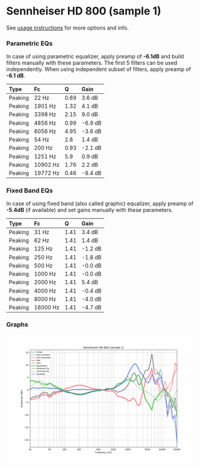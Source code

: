 # Sennheiser HD 800 (sample 1)
See [usage instructions](https://github.com/jaakkopasanen/AutoEq#usage) for more options and info.

### Parametric EQs
In case of using parametric equalizer, apply preamp of **-6.1dB** and build filters manually
with these parameters. The first 5 filters can be used independently.
When using independent subset of filters, apply preamp of **-6.1 dB**.

| Type    | Fc       |    Q | Gain    |
|:--------|:---------|:-----|:--------|
| Peaking | 22 Hz    | 0.69 | 3.6 dB  |
| Peaking | 1901 Hz  | 1.32 | 4.1 dB  |
| Peaking | 3398 Hz  | 2.15 | 9.0 dB  |
| Peaking | 4856 Hz  | 0.99 | -6.9 dB |
| Peaking | 6056 Hz  | 4.95 | -3.6 dB |
| Peaking | 54 Hz    | 2.8  | 1.4 dB  |
| Peaking | 200 Hz   | 0.93 | -2.1 dB |
| Peaking | 1251 Hz  | 5.9  | 0.9 dB  |
| Peaking | 10902 Hz | 1.76 | 2.2 dB  |
| Peaking | 19772 Hz | 0.46 | -8.4 dB |

### Fixed Band EQs
In case of using fixed band (also called graphic) equalizer, apply preamp of **-5.4dB**
(if available) and set gains manually with these parameters.

| Type    | Fc       |    Q | Gain    |
|:--------|:---------|:-----|:--------|
| Peaking | 31 Hz    | 1.41 | 3.4 dB  |
| Peaking | 62 Hz    | 1.41 | 1.4 dB  |
| Peaking | 125 Hz   | 1.41 | -1.2 dB |
| Peaking | 250 Hz   | 1.41 | -1.8 dB |
| Peaking | 500 Hz   | 1.41 | -0.0 dB |
| Peaking | 1000 Hz  | 1.41 | -0.0 dB |
| Peaking | 2000 Hz  | 1.41 | 5.4 dB  |
| Peaking | 4000 Hz  | 1.41 | -0.4 dB |
| Peaking | 8000 Hz  | 1.41 | -4.0 dB |
| Peaking | 16000 Hz | 1.41 | -4.7 dB |

### Graphs
![](./Sennheiser%20HD%20800%20(sample%201).png)